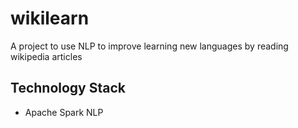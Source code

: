 # wikilearn
A project to use NLP to improve learning new languages by reading wikipedia articles

## Technology Stack
- Apache Spark NLP
